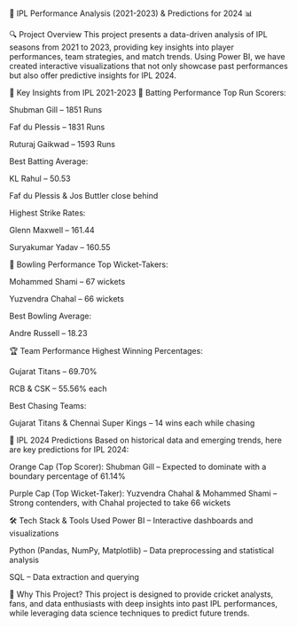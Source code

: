 🏏 IPL Performance Analysis (2021-2023) & Predictions for 2024 📊

🔍 Project Overview
This project presents a data-driven analysis of IPL seasons from 2021 to 2023, providing key insights into player performances, team strategies, and match trends. Using Power BI, we have created interactive visualizations that not only showcase past performances but also offer predictive insights for IPL 2024.

📌 Key Insights from IPL 2021-2023
🔹 Batting Performance
Top Run Scorers:

Shubman Gill – 1851 Runs

Faf du Plessis – 1831 Runs

Ruturaj Gaikwad – 1593 Runs

Best Batting Average:

KL Rahul – 50.53

Faf du Plessis & Jos Buttler close behind

Highest Strike Rates:

Glenn Maxwell – 161.44

Suryakumar Yadav – 160.55

🎯 Bowling Performance
Top Wicket-Takers:

Mohammed Shami – 67 wickets

Yuzvendra Chahal – 66 wickets

Best Bowling Average:

Andre Russell – 18.23

🏆 Team Performance
Highest Winning Percentages:

Gujarat Titans – 69.70%

RCB & CSK – 55.56% each

Best Chasing Teams:

Gujarat Titans & Chennai Super Kings – 14 wins each while chasing

🔮 IPL 2024 Predictions
Based on historical data and emerging trends, here are key predictions for IPL 2024:

Orange Cap (Top Scorer): Shubman Gill – Expected to dominate with a boundary percentage of 61.14%

Purple Cap (Top Wicket-Taker): Yuzvendra Chahal & Mohammed Shami – Strong contenders, with Chahal projected to take 66 wickets

🛠 Tech Stack & Tools Used
Power BI – Interactive dashboards and visualizations

Python (Pandas, NumPy, Matplotlib) – Data preprocessing and statistical analysis

SQL – Data extraction and querying

📌 Why This Project?
This project is designed to provide cricket analysts, fans, and data enthusiasts with deep insights into past IPL performances, while leveraging data science techniques to predict future trends.
